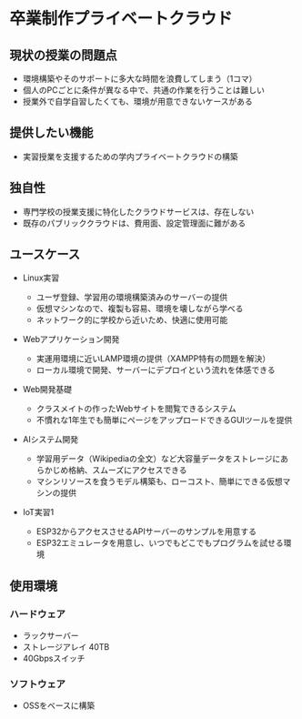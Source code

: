 # 卒業制作プライベートクラウド

## 現状の授業の問題点

- 環境構築やそのサポートに多大な時間を浪費してしまう（1コマ）
- 個人のPCごとに条件が異なる中で、共通の作業を行うことは難しい
- 授業外で自学自習したくても、環境が用意できないケースがある

## 提供したい機能

- 実習授業を支援するための学内プライベートクラウドの構築

## 独自性

- 専門学校の授業支援に特化したクラウドサービスは、存在しない
- 既存のパブリッククラウドは、費用面、設定管理面に難がある

## ユースケース

- Linux実習
  - ユーザ登録、学習用の環境構築済みのサーバーの提供
  - 仮想マシンなので、複製も容易、環境を壊しながら学べる
  - ネットワーク的に学校から近いため、快適に使用可能

- Webアプリケーション開発
  - 実運用環境に近いLAMP環境の提供（XAMPP特有の問題を解決）
  - ローカル環境で開発、サーバーにデプロイという流れを体感できる

- Web開発基礎
  - クラスメイトの作ったWebサイトを閲覧できるシステム
  - 不慣れな1年生でも簡単にページをアップロードできるGUIツールを提供

- AIシステム開発
  - 学習用データ（Wikipediaの全文）など大容量データをストレージにあらかじめ格納、スムーズにアクセスできる
  - マシンリソースを食うモデル構築も、ローコスト、簡単にできる仮想マシンの提供

- IoT実習1
  - ESP32からアクセスさせるAPIサーバーのサンプルを用意する
  - ESP32エミュレータを用意し、いつでもどこでもプログラムを試せる環境

## 使用環境

### ハードウェア

- ラックサーバー
- ストレージアレイ 40TB
- 40Gbpsスイッチ

### ソフトウェア

- OSSをベースに構築
